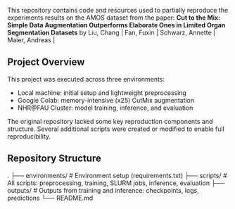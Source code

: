 This repository contains code and resources used to partially reproduce the experiments results on the AMOS dataset from the paper: 
**Cut to the Mix: Simple Data Augmentation Outperforms Elaborate Ones in Limited Organ Segmentation Datasets**
by Liu, Chang | Fan, Fuxin | Schwarz, Annette | Maier, Andreas | 

## Project Overview

This project was executed across three environments:
- Local machine: initial setup and lightweight preprocessing
- Google Colab: memory-intensive (x25) CutMix augmentation
- NHR@FAU Cluster: model training, inference, and evaluation

The original repository lacked some key reproduction components and structure. Several additional scripts were created or modified to enable full reproducibility.

## Repository Structure
.
├── environments/        # Environment setup (requirements.txt)
├── scripts/             # All scripts: preprocessing, training, SLURM jobs, inference, evaluation
├── outputs/             # Outputs from training and inference: checkpoints, logs, predictions
└── README.md            